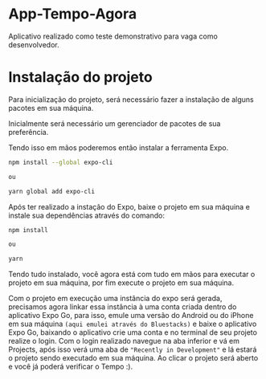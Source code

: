 # App-Tempo-Agora
Aplicativo realizado como teste demonstrativo para vaga como desenvolvedor.

# Instalação do projeto
Para inicialização do projeto, será necessário fazer a instalação de alguns pacotes em sua máquina.

Inicialmente será necessário um gerenciador de pacotes de sua preferência.

Tendo isso em mãos poderemos então instalar a ferramenta Expo.

```bash
npm install --global expo-cli

ou

yarn global add expo-cli
```

Após ter realizado a instação do Expo, baixe o projeto em sua máquina e instale sua dependências através do comando:

```bash
npm install

ou

yarn
```

Tendo tudo instalado, você agora está com tudo em mãos para executar o projeto em sua máquina, por fim execute o projeto
em sua máquina.

Com o projeto em execução uma instância do expo será gerada, precisamos agora linkar essa instância à uma conta criada dentro do
aplicativo Expo Go, para isso, emule uma versão do Android ou do iPhone em sua máquina `(aqui emulei através do Bluestacks)` e baixe o aplicativo Expo Go, baixando o aplicativo
crie uma conta e no terminal de seu projeto realize o login. Com o login realizado navegue na aba inferior e vá em Projects, após isso verá uma aba de `"Recently in Development"` e lá
estará o projeto sendo executado em sua máquina. Ao clicar o projeto será aberto e você já poderá verificar o Tempo :).
